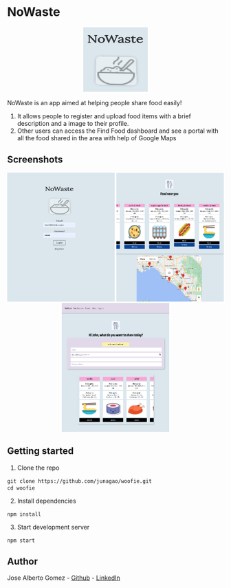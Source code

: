 # NoWaste

<p align="center">
  <img src="Images/noWasteLogo.png" width="150" height="150"/>
</p>



NoWaste is an app aimed at helping people share food easily!

1. It allows people to register and upload food items with a brief description and a image to their profile.
2. Other users can access the Find Food dashboard and see a portal with all the food shared in the area with help of Google Maps

## Screenshots

<p align="center">
<img src="Images/Login.png" width="250" height="300"/>
<img src="Images/FindFood.png"  width="250" height="300"/>
<img src="Images/shareFood.png"  width="250" height="300"/>

</p>


## Getting started

1. Clone the repo

```
git clone https://github.com/junagao/woofie.git
cd woofie
```

2. Install dependencies
```
npm install
```

3. Start development server
```
npm start
```

## Author
Jose Alberto Gomez - [Github](https://github.com/Josequesada9393) - [LinkedIn](https://www.linkedin.com/in/jos%C3%A9-alberto-g%C3%B3mez-55aa63117/)
